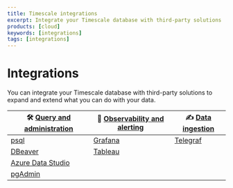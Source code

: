 ```yaml
---
title: Timescale integrations
excerpt: Integrate your Timescale database with third-party solutions
products: [cloud]
keywords: [integrations]
tags: [integrations]
---
```



# Integrations

You can integrate your Timescale database with third-party solutions to expand
and extend what you can do with your data.

|&#x1F6E0; [Query and administration][query-admin]|&#x1F50E; [Observability and alerting][observability-alerting]|&#x270D; [Data ingestion][data-ingest]
|-|-|-|
|[psql][psql]|[Grafana][grafana]|[Telegraf][telegraf]|
|[DBeaver][dbeaver]|[Tableau][tableau]|
|[Azure Data Studio][ads]|
|[pgAdmin][pgadmin]|

[query-admin]: /use-timescale/:currentVersion:/integrations/query-admin/
[observability-alerting]: /use-timescale/:currentVersion:/integrations/observability-alerting/
[data-ingest]: /use-timescale/:currentVersion:/integrations/data-ingest/
[psql]: /use-timescale/:currentVersion:/integrations/query-admin/psql/
[dbeaver]: /use-timescale/:currentVersion:/integrations/query-admin/dbeaver/
[ads]: /use-timescale/:currentVersion:/integrations/query-admin/azure-data-studio/
[pgadmin]: /use-timescale/:currentVersion:/integrations/query-admin/pgadmin/
[grafana]: /use-timescale/:currentVersion:/integrations/observability-alerting/grafana/
[telegraf]: /use-timescale/:currentVersion:/integrations/data-ingest/telegraf/
[tableau]: /use-timescale/:currentVersion:/integrations/observability-alerting/tableau/
